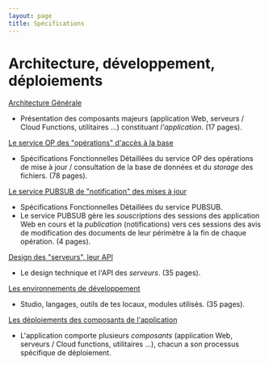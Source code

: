 ```yaml
---
layout: page
title: Spécifications
---
```


# Architecture, développement, déploiements

[Architecture Générale](tech/architecturegen.html)
- Présentation des composants majeurs (application Web, serveurs / Cloud Functions, utilitaires ...) constituant _l'application_. (17 pages).

[Le service OP des "opérations" d'accès à la base](tech/sfd_op-db-st.html)
- Spécifications Fonctionnelles Détaillées du service OP des opérations de mise à jour / consultation de la base de données et du _storage_ des fichiers. (78 pages).

[Le service PUBSUB de "notification" des mises à jour](tech/sfd_pubsub.html)
- Spécifications Fonctionnelles Détaillées du service PUBSUB.
- Le service PUBSUB gère les _souscriptions_ des sessions des application Web en cours et la _publication_ (notifications) vers ces sessions des avis de modification des documents de leur périmètre à la fin de chaque opération. (4 pages).

[Design des "serveurs", leur API](tech/apiserveur.html)
- Le design technique et l'API des _serveurs_. (35 pages).

[Les environnements de développement](tech/developpement.html)
- Studio, langages, outils de tes locaux, modules utilisés. (35 pages).

[Les déploiements des composants de l'application](tech/deploiements.html)
- L'application comporte plusieurs _composants_ (application Web, serveurs / Cloud functions, utilitaires ...), chacun a son processus spécifique de déploiement.
